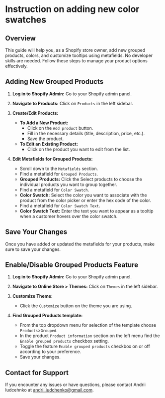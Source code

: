 # Instruction on adding new color swatches

## Overview

This guide will help you, as a Shopify store owner, add new grouped products, colors, and customize tooltips using metafields. No developer skills are needed. Follow these steps to manage your product options effectively.

## Adding New Grouped Products

1. **Log in to Shopify Admin:**
   Go to your Shopify admin panel.

2. **Navigate to Products:**
   Click on `Products` in the left sidebar.

3. **Create/Edit Products:**
   - **To Add a New Product:**
     - Click on the `Add product` button.
     - Fill in the necessary details (title, description, price, etc.).
     - Save the product.
   - **To Edit an Existing Product:**
     - Click on the product you want to edit from the list.

4. **Edit Metafields for Grouped Products:**
   - Scroll down to the `Metafields` section.
   - Find a metafield for `Grouped Products`.
   - **Grouped Products:** Click the Select products to choose the individual products you want to group together.
   - Find a metafield for `Color Swatch`.
   - **Color Swatch:** Select the color you want to associate with the product from the color picker or enter the hex code of the color.
   - Find a metafield for `Color Swatch Text`.
   - **Color Swatch Text:** Enter the text you want to appear as a tooltip when a customer hovers over the color swatch.

## Save Your Changes

Once you have added or updated the metafields for your products, make sure to save your changes.

## Enable/Disable Grouped Products Feature

1. **Log in to Shopify Admin:**
   Go to your Shopify admin panel.

2. **Navigate to Online Store > Themes:**
   Click on `Themes` in the left sidebar.

3. **Customize Theme:**
   - Click the `Customize` button on the theme you are using.

4. **Find Grouped Products template:**
   - From the top dropdown menu for selection of the template choose `Products`>`Grouped`.
   - In the product `Product information` section on the left menu find the `Enable grouped products` checkbox setting.
   - Toggle the feature `Enable grouped products` checkbox on or off according to your preference.
   - Save your changes.

## Contact for Support

If you encounter any issues or have questions, please contact Andrii Iudcehnko at andrii.iudchenko@gmail.com.
